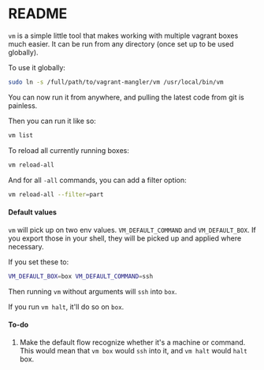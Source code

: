 # README #

`vm` is a simple little tool that makes working with multiple vagrant boxes much easier. It can be run from any directory (once set up to be used globally).

To use it globally:

```bash
sudo ln -s /full/path/to/vagrant-mangler/vm /usr/local/bin/vm
```

You can now run it from anywhere, and pulling the latest code from git is painless.

Then you can run it like so:

```bash
vm list
```

To reload all currently running boxes:

```bash
vm reload-all
```

And for all `-all` commands, you can add a filter option:

```bash
vm reload-all --filter=part
```

#### Default values

`vm` will pick up on two env values. `VM_DEFAULT_COMMAND` and `VM_DEFAULT_BOX`. If you export those in your shell, they will be picked up and applied where necessary.

If you set these to:

```bash
VM_DEFAULT_BOX=box VM_DEFAULT_COMMAND=ssh
```

Then running `vm` without arguments will `ssh` into `box`.

If you run `vm halt`, it'll do so on `box`.

#### To-do
1. Make the default flow recognize whether it's a machine or command. This would mean that `vm box` would `ssh` into it, and `vm halt` would `halt` box.
